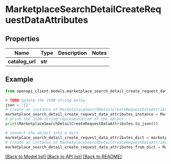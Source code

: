 # MarketplaceSearchDetailCreateRequestDataAttributes


## Properties

Name | Type | Description | Notes
------------ | ------------- | ------------- | -------------
**catalog_url** | **str** |  | 

## Example

```python
from openapi_client.models.marketplace_search_detail_create_request_data_attributes import MarketplaceSearchDetailCreateRequestDataAttributes

# TODO update the JSON string below
json = "{}"
# create an instance of MarketplaceSearchDetailCreateRequestDataAttributes from a JSON string
marketplace_search_detail_create_request_data_attributes_instance = MarketplaceSearchDetailCreateRequestDataAttributes.from_json(json)
# print the JSON string representation of the object
print(MarketplaceSearchDetailCreateRequestDataAttributes.to_json())

# convert the object into a dict
marketplace_search_detail_create_request_data_attributes_dict = marketplace_search_detail_create_request_data_attributes_instance.to_dict()
# create an instance of MarketplaceSearchDetailCreateRequestDataAttributes from a dict
marketplace_search_detail_create_request_data_attributes_from_dict = MarketplaceSearchDetailCreateRequestDataAttributes.from_dict(marketplace_search_detail_create_request_data_attributes_dict)
```
[[Back to Model list]](../README.md#documentation-for-models) [[Back to API list]](../README.md#documentation-for-api-endpoints) [[Back to README]](../README.md)


